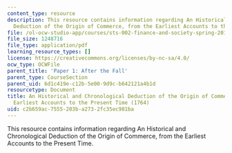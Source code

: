```yaml
---
content_type: resource
description: This resource contains information regarding An Historical and Chronological
  Deduction of the Origin of Commerce, from the Earliest Accounts to the Present Time.
file: /ol-ocw-studio-app/courses/sts-002-finance-and-society-spring-2016/c2b659ac7555203ba2732fc35ec981ba_MITSTS_002S16_Anderson.pdf
file_size: 1248716
file_type: application/pdf
learning_resource_types: []
license: https://creativecommons.org/licenses/by-nc-sa/4.0/
ocw_type: OCWFile
parent_title: 'Paper 1: After the Fall'
parent_type: CourseSection
parent_uid: 6d1c419e-c12b-5e00-9d9c-b642121a4b1d
resourcetype: Document
title: An Historical and Chronological Deduction of the Origin of Commerce, from the
  Earliest Accounts to the Present Time (1764)
uid: c2b659ac-7555-203b-a273-2fc35ec981ba
---
```

This resource contains information regarding An Historical and Chronological Deduction of the Origin of Commerce, from the Earliest Accounts to the Present Time.